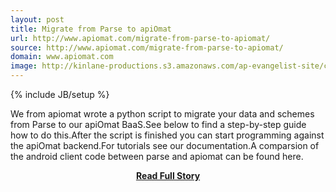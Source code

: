 ```yaml
---
layout: post
title: Migrate from Parse to apiOmat
url: http://www.apiomat.com/migrate-from-parse-to-apiomat/
source: http://www.apiomat.com/migrate-from-parse-to-apiomat/
domain: www.apiomat.com
image: http://kinlane-productions.s3.amazonaws.com/ap-evangelist-site/curated/screenshots/8150_www_apiomat_com.png
---
```

{% include JB/setup %}<p>We from apiomat wrote a python script to migrate your data and schemes from Parse to our apiOmat BaaS.See below to find a step-by-step guide how to do this.After the script is finished you can start programming against the apiOmat backend.For tutorials see our documentation.A comparsion of the android client code between parse and apiomat can be found here.</p>
<center><p><a href="http://www.apiomat.com/migrate-from-parse-to-apiomat/" style='padding:25px; font-sze:18px; font-weight: bold;'>Read Full Story</a></p></center>
